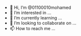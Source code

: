 - 👋 Hi, I’m @01100010mohamed
- 👀 I’m interested in ...
- 🌱 I’m currently learning ...
- 💞️ I’m looking to collaborate on ...
- 📫 How to reach me ...

<!---
01100010mohamed/01100010mohamed is a ✨ special ✨ repository because its `README.md` (this file) appears on your GitHub profile.
You can click the Preview link to take a look at your changes.
--->
